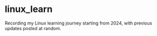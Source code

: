 # linux_learn
Recording my Linux learning journey starting from 2024, with previous updates posted at random.
